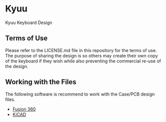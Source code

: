 # Kyuu
Kyuu Keyboard Design

## Terms of Use
Please refer to the LICENSE.md file in this repository for the terms of use. The purpose of sharing
the design is so others may create their own copy of the keyboard if they wish while also preventing
the commercial re-use of the design.

## Working with the Files
The following software is recommend to work with the Case/PCB design files.

* [Fusion 360](https://www.autodesk.com/products/fusion-360/overview)
* [KiCAD](https://kicad.org/)
